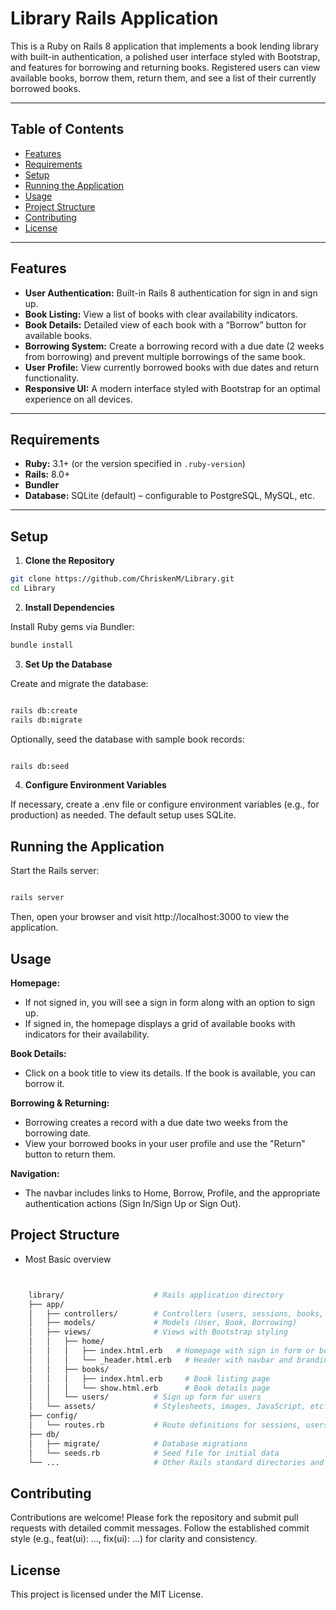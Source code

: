 # Library Rails Application

This is a Ruby on Rails 8 application that implements a book lending library with built-in authentication, a polished user interface styled with Bootstrap, and features for borrowing and returning books. Registered users can view available books, borrow them, return them, and see a list of their currently borrowed books.

---

## Table of Contents

- [Features](#features)
- [Requirements](#requirements)
- [Setup](#setup)
- [Running the Application](#running-the-application)
- [Usage](#usage)
- [Project Structure](#project-structure)
- [Contributing](#contributing)
- [License](#license)

---

## Features

- **User Authentication:** Built-in Rails 8 authentication for sign in and sign up.
- **Book Listing:** View a list of books with clear availability indicators.
- **Book Details:** Detailed view of each book with a “Borrow” button for available books.
- **Borrowing System:** Create a borrowing record with a due date (2 weeks from borrowing) and prevent multiple borrowings of the same book.
- **User Profile:** View currently borrowed books with due dates and return functionality.
- **Responsive UI:** A modern interface styled with Bootstrap for an optimal experience on all devices.

---

## Requirements

- **Ruby:** 3.1+ (or the version specified in `.ruby-version`)
- **Rails:** 8.0+
- **Bundler**
- **Database:** SQLite (default) – configurable to PostgreSQL, MySQL, etc.

---

## Setup

1. **Clone the Repository**

```bash
git clone https://github.com/ChriskenM/Library.git
cd Library
```
2. **Install Dependencies**

Install Ruby gems via Bundler:

```bash
bundle install
```
3. **Set Up the Database**

Create and migrate the database:

```bash

rails db:create
rails db:migrate
```

Optionally, seed the database with sample book records:

```bash

rails db:seed
```

4. **Configure Environment Variables**

If necessary, create a .env file or configure environment variables (e.g., for production) as needed. The default setup uses SQLite.

## Running the Application

Start the Rails server:

```bash

rails server
```
Then, open your browser and visit http://localhost:3000 to view the application.

## Usage

**Homepage:**

- If not signed in, you will see a sign in form along with an option to sign up.
- If signed in, the homepage displays a grid of available books with indicators for their availability.

**Book Details:**

- Click on a book title to view its details. If the book is available, you can borrow it.

**Borrowing & Returning:**

- Borrowing creates a record with a due date two weeks from the borrowing date.
- View your borrowed books in your user profile and use the "Return" button to return them.

**Navigation:**

- The navbar includes links to Home, Borrow, Profile, and the appropriate authentication actions (Sign In/Sign Up or Sign Out).

## Project Structure
- Most Basic overview

```bash


    library/                    # Rails application directory
    ├── app/
    │   ├── controllers/        # Controllers (users, sessions, books, etc)
    │   ├── models/             # Models (User, Book, Borrowing)
    │   ├── views/              # Views with Bootstrap styling
    │   │   ├── home/
    │   │   │   ├── index.html.erb   # Homepage with sign in form or books
    │   │   │   └── _header.html.erb   # Header with navbar and branding
    │   │   ├── books/
    │   │   │   ├── index.html.erb     # Book listing page
    │   │   │   └── show.html.erb      # Book details page
    │   │   └── users/          # Sign up form for users
    │   └── assets/             # Stylesheets, images, JavaScript, etc.
    ├── config/
    │   └── routes.rb           # Route definitions for sessions, users...
    ├── db/
    │   ├── migrate/            # Database migrations
    │   └── seeds.rb            # Seed file for initial data
    └── ...                     # Other Rails standard directories and files
```

## Contributing

Contributions are welcome! Please fork the repository and submit pull requests with detailed commit messages. Follow the established commit style (e.g., feat(ui): ..., fix(ui): ...) for clarity and consistency.

## License

This project is licensed under the MIT License.